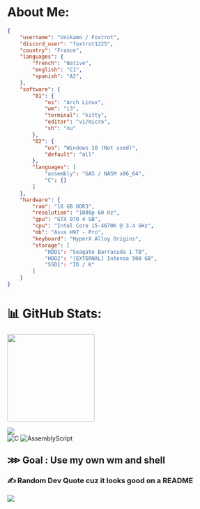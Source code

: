 # About Me:
```json
{
    "username": "Unikamo / Foxtrot",
    "discord_user": "foxtrot1225",
    "country": "France",
    "languages": {
        "french": "Native",
        "english": "C1",
        "spanish": "A2",
    },
    "software": {
        "01": {
            "os": "Arch Linux",
            "wm": "i3",
            "terminal": "kitty",
            "editor": "vi/micro",
            "sh": "nu"
        },
        "02": {
            "os": "Windows 10 (Not used)",
            "default": "all"
        },
        "languages": [
            "assembly": "GAS / NASM x86_64",
            "C": {}
        ]
    },
    "hardware": {
        "ram": "16 GB DDR3",
        "resolution": "1080p 60 Hz",
        "gpu": "GTX 970 4 GB",
        "cpu": "Intel Core i5-4670K @ 3.4 GHz",
        "mb": "Asus H97 - Pro",
        "keyboard": "HyperX Alloy Origins",
        "storage": [
            "HDD1": "Seagate Barracuda 1 TB",
            "HDD2": "[EXTERNAL] Intenso 500 GB",
            "SSD1": "ID / K"
        ]
    }
}

```
# 📊 GitHub Stats:

<p float="left">
  <img height=200 align="center" src="https://github-readme-stats.vercel.app/api?username=Unikamo&theme=nord&hide_border=false&include_all_comits=true&count_private=false" />
</p>

![](https://github-readme-stats.vercel.app/api/top-langs/?username=Unikamo&theme=nord&hide_border=false&include_all_commits=true&count_private=false&lang_count=5)
<br>
![C](https://img.shields.io/badge/c-%2300599C.svg?style=for-the-badge&logo=c&logoColor=white) ![AssemblyScript](https://img.shields.io/badge/assembly%20script-%23000000.svg?style=for-the-badge&logo=assemblyscript&logoColor=white)

## ⋙ Goal : Use my own wm and shell


### ✍️ Random Dev Quote cuz it looks good on a README
![](https://quotes-github-readme.vercel.app/api?type=horizontal&theme=tokyonight)
